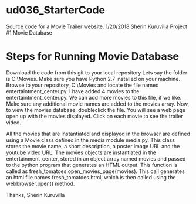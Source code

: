 # ud036_StarterCode
Source code for a Movie Trailer website.
1/20/2018 Sherin Kuruvilla
Project #1
Movie Database

Steps for Running Movie Database
===========================================
Download the code from this git to your local repository
Lets say the folder is C:\Movies.  Make sure you have Python 2.7 installed on your machine.
Browse to your repository, C:\Movies and locate the file named entertaintment_center.py.
I have added 4 movies to the entertaintment_center.py.
We can add more movies to this file, if we like.  Make sure any additional movie names are added to the movies
array.  Now, to view the movies database, doubleclick the file.
You will see a web page open up with the movies displayed. Click on each movie to see the trailer video.


All the movies that are instantiated and displayed in the browser are defined using a Movie class defined in the media module media.py.
This class stores the movie name, a short description, a poster image URL and the youtube video URL.
The movies objects are instantiated in the entertainment_center, stored in an object array named movies and passed to the python program that generates an HTML output.  This function is called as fresh_tomatoes.open_movies_page(movies).
This call generates an html file names fresh_tomatoes.html, which is then called using the webbrowser.open() method.


Thanks,
Sherin Kuruvilla